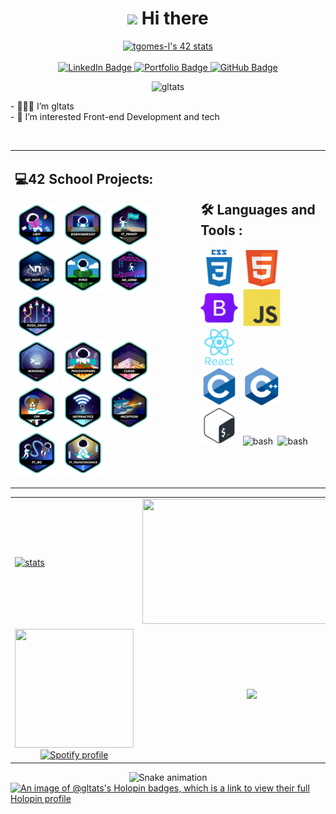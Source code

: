 <body oncontextmenu="return false">
  <h1 align="center">
  <img src="https://media.giphy.com/media/hvRJCLFzcasrR4ia7z/giphy.gif" width="30px"/>
  Hi there      
</h1>

<div align="center">
<a href="https://github.com/oakoudad/badge42"><img src="https://badge.mediaplus.ma/greenbinary/tgomes-l?1337Badge=off&UM6P=off" width="400" alt="tgomes-l's 42 stats" /></a>
</div>
<br>
<div id="badges" align="center">
  <a href="https://www.linkedin.com/in/tatiana-s-gomes-lima-1a952117a">
    <img src="https://img.shields.io/badge/LinkedIn-blue?style=for-the-badge&logo=linkedin&logoColor=white" alt="LinkedIn Badge"/>
  </a>
  <a href="https://gltats-portfolio.netlify.app/">
    <img src="https://img.shields.io/badge/-Gltats-ED10F5?style=for-the-badge" alt="Portfolio Badge"/>
  </a>
  <a href="https://github.com/gltats?tab=repositories">
  <img src="https://img.shields.io/badge/-Github-blueviolet?style=for-the-badge&logo=github&logoColor=white" alt="GitHub Badge"/>
  </a>
</div>
<div>
 <p align="center"> <img src="https://komarev.com/ghpvc/?username=gltats&label=Profile%20views&color=0e75b6&style=flat" alt="gltats" /> </p>
</div>
<p>
- 👩🏻‍💻 I’m gltats <br>
- 👀 I’m interested Front-end Development and tech<br>

</p>
<br>
<table align="center">
  <tr>
    <td>
   <div>
      <h2> 💻42 School Projects:</h2>
      <p>
        <img src="https://github.com/mcombeau/mcombeau/blob/main/42_badges/libfte.png" alt="Libft" width="70" height="70"/>
        <img src="https://github.com/mcombeau/mcombeau/blob/main/42_badges/born2beroote.png" alt="Born2beRoot" width="70" height="70"/>
        <img src="https://github.com/mcombeau/mcombeau/blob/main/42_badges/ft_printfe.png" alt="Ft_printf" width="70" height="70"/>
        <img src="https://github.com/mcombeau/mcombeau/blob/main/42_badges/get_next_linee.png" alt="Get_next_line" width="70" height="70"/>
        <img src="https://github.com/mcombeau/mcombeau/blob/main/42_badges/pipexe.png" alt="Pipex" width="70" height="70"/>
        <img src="https://github.com/mcombeau/mcombeau/blob/main/42_badges/so_longe.png" alt="So_long" width="70" height="70"/>
        <img src="https://github.com/mcombeau/mcombeau/blob/main/42_badges/push_swape.png" alt="Push_Swap" width="70" height="70"/>
        <br>
        <img src="https://github.com/mcombeau/mcombeau/blob/main/42_badges/minishelle.png" alt="Mini_Shell" width="70" height="70"/>
        <img src="https://github.com/mcombeau/mcombeau/blob/main/42_badges/philosopherse.png" alt="Philosophers" width="70" height="70"/>
        <img src="https://github.com/mcombeau/mcombeau/blob/main/42_badges/cub3de.png" alt="Cub3d" width="70" height="70"/>
        <img src="https://github.com/mcombeau/mcombeau/blob/main/42_badges/cppe.png" alt="CPP" width="70" height="70"/>
        <img src="https://github.com/mcombeau/mcombeau/blob/main/42_badges/netpracticee.png" alt="NetPractice" width="70" height="70"/>
        <img src="https://github.com/mcombeau/mcombeau/blob/main/42_badges/inceptione.png" alt="Inception" width="70" height="70"/>
        <img src="https://github.com/mcombeau/mcombeau/blob/main/42_badges/ft_irce.png" alt="IRC" width="70" height="70"/>
        <img src="https://github.com/mcombeau/mcombeau/blob/main/42_badges/ft_transcendencee.png" alt="Transcendence" width="70" height="70"/>
      </p>
      </div>
    </td>    
  <td>
    </td>
    <td>
    <div>
     <h2> 🛠️ Languages and Tools : </h2>
          <p>
            <img src="https://github.com/devicons/devicon/blob/master/icons/css3/css3-plain-wordmark.svg"  title="CSS3" alt="CSS" width="60" height="60"/>&nbsp;
            <img src="https://github.com/devicons/devicon/blob/master/icons/html5/html5-original.svg" title="HTML5" alt="HTML" width="60" height="60"/>&nbsp;
            <img src="https://github.com/devicons/devicon/blob/master/icons/bootstrap/bootstrap-original.svg" title="bootstrap" alt="bootstrap" width="60" height="60"/>&nbsp;
            <img src="https://github.com/devicons/devicon/blob/master/icons/javascript/javascript-original.svg" title="javascript" alt="javascript" width="60" height="60"/>&nbsp;
            <img src="https://github.com/devicons/devicon/blob/master/icons/react/react-original-wordmark.svg" title="react" alt="react" width="60" height="60"/>&nbsp;
            <br>
            <img src="https://github.com/devicons/devicon/blob/master/icons/c/c-original.svg" title="c" alt="c" width="60" height="60"/>&nbsp;
            <img src="https://github.com/devicons/devicon/blob/master/icons/cplusplus/cplusplus-original.svg" title="c" alt="c" width="60" height="60"/>&nbsp;
            <img src="https://github.com/devicons/devicon/blob/master/icons/bash/bash-original.svg" title="bash" alt="bash" width="60" height="60"/>&nbsp;
            <img src="https://cdn.jsdelivr.net/gh/devicons/devicon/icons/linux/linux-original.svg" title="linux" alt="bash" width="60" height="60"/>&nbsp;
            <img src="https://cdn.jsdelivr.net/gh/devicons/devicon/icons/python/python-original.svg" title="linux" alt="bash" width="60" height="60"/>&nbsp;
        </p>
      </div>
    </td>
  </tr>
</table>

<table  align="center">
  <tr>
    <td>
      <div>
        <a href= https://github.com/anuraghazra/github-readme-stats>
          <img src="https://github-readme-stats.vercel.app/api?username=gltats&show_icons=true&theme=radical" title="stats"/>
        </a>
        </div> 
    </td>
    <td>
      <div align="center">
          <img src="https://media.giphy.com/media/FcqKy4Kj7XOK0hCW4g/giphy.gif" width="350" height="200"/>
      </div>
    </td>
  </tr>
  <tr>
  </tr>
  <tr>
       <td>
       <div align="center">
     <img src="https://media.giphy.com/media/UQJ6622poOlVZ5XXGO/giphy.gif" width="190" height="190" />    
<a href="https://spotify-github-profile.vercel.app/api/view?uid=1143483495&redirect=true">
  <img src="https://spotify-github-profile.vercel.app/api/view?uid=1143483495&cover_image=true&theme=compact&show_offline=false&background_color=813696" alt="Spotify profile" width="200" height="200">
</a>
</div>
       </td>  
    <td>
       <div align="center">
          <a href= https://github.com/anuraghazra/github-readme-stats>
            <img src="https://github-readme-stats.vercel.app/api/top-langs/?username=gltats" width="250"/>
          </a>
      </div>
    </td>  
  </tr>
</table>
<div align="center">
     <img src="https://github.com/thepiyushmalhotra/thepiyushmalhotra/blob/output/github-contribution-grid-snake.svg" alt="Snake animation" />
</div>
<a href="https://holopin.io/@gltats">
  <img src="https://holopin.me/gltats" alt="An image of @gltats's Holopin badges, which is a link to view their full Holopin profile">
</a>
</body>








<!---
gltats/gltats is a ✨ special ✨ repository because its `README.md` (this file) appears on your GitHub profile.
You can click the Preview link to take a look at your changes.
--->
